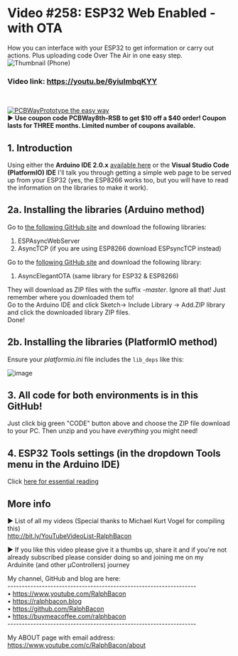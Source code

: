 # Video #258: ESP32 Web Enabled - with OTA
How you can interface with your ESP32 to get information or carry out actions. Plus uploading code Over The Air in one easy step.
![Thumbnail (Phone)](https://user-images.githubusercontent.com/20911308/214850271-87a49f5d-9d8a-45a7-8c0f-03ad3af69773.png)  
### Video link: https://youtu.be/6yiuImbqKYY  
<br>  

[![PCBWayPrototype the easy way](https://user-images.githubusercontent.com/20911308/185422574-52a4e7db-c680-4dd2-87be-1f1dd1db6a65.gif "PCBWay - up to 20% Discount on 4 & 6-layer PCBs")](https://pcbway.com/)  
**► Use coupon code **PCBWay8th-RSB** to get $10 off a $40 order! Coupon lasts for THREE months. Limited number of coupons available.**


## 1. Introduction
Using either the **Arduino IDE 2.0.x** [available here](https://bit.ly/Arduino2v0_IDE) or the **Visual Studio Code (PlatformIO) IDE** I'll talk you through getting a simple web page to be served up from your ESP32 (yes, the ESP8266 works too, but you will have to read the information on the libraries to make it work).

## 2a. Installing the libraries (Arduino method)
Go to [the following GitHub site](https://github.com/me-no-dev) and download the following libraries:

1. ESPAsyncWebServer
2. AsyncTCP (if you are using ESP8266 download ESPsyncTCP instead)

Go to the [following GitHub site](https://github.com/ayushsharma82/AsyncElegantOTA) and download the following library:

1. AsyncElegantOTA (same library for ESP32 & ESP8266)  

They will download as ZIP files with the suffix _-master_. Ignore all that! Just remember where you downloaded them to!   
Go to the Arduino IDE and click Sketch-> Include Library -> Add.ZIP library and click the downloaded library ZIP files.  
Done!  

## 2b. Installing the libraries (PlatformIO method)
Ensure your _platformio.ini_ file includes the ```lib_deps``` like this:  

![image](https://user-images.githubusercontent.com/20911308/213924408-f8dec861-7d99-42ab-a9a3-7adfa296eb5b.png)  

## 3. All code for both environments is in this GitHub!

Just click big green "CODE" button above and choose the ZIP file download to your PC. Then unzip and you have _everything_ you might need!  

## 4. ESP32 Tools settings (in the dropdown Tools menu in the Arduino IDE)  
Click [here for essential reading](https://espressif-docs.readthedocs-hosted.com/projects/arduino-esp32/en/latest/guides/tools_menu.html)  


## More info  
► List of all my videos
(Special thanks to Michael Kurt Vogel for compiling this)  
http://bit.ly/YouTubeVideoList-RalphBacon

► If you like this video please give it a thumbs up, share it and if you're not already subscribed please consider doing so and joining me on my Arduinite (and other μControllers) journey

My channel, GitHub and blog are here:  
\------------------------------------------------------------------  
• https://www.youtube.com/RalphBacon  
• https://ralphbacon.blog  
• https://github.com/RalphBacon  
• https://buymeacoffee.com/ralphbacon  
\------------------------------------------------------------------

My ABOUT page with email address: https://www.youtube.com/c/RalphBacon/about


